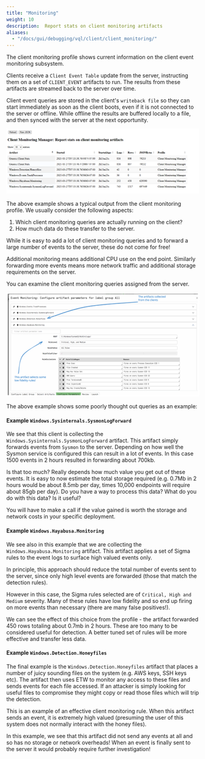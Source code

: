 ```yaml
---
title: "Monitoring"
weight: 10
description:  Report stats on client monitoring artifacts
aliases:
  - "/docs/gui/debugging/vql/client/client_monitoring/"
---
```



The client monitoring profile shows current information on the client
event monitoring subsystem.

Clients receive a `Client Event Table` update from the server,
instructing them on a set of `CLIENT_EVENT` artifacts to run. The
results from these artifacts are streamed back to the server over
time.

Client event queries are stored in the client's `writeback file` so
they can start immediately as soon as the client boots, even if it is
not connected to the server or offline. While offline the results are
buffered locally to a file, and then synced with the server at the
next opportunity.

![Client Monitoring Profile](profile.png)

The above example shows a typical output from the client monitoring
profile. We usually consider the following aspects:

1. Which client monitoring queries are actually running on the client?
2. How much data do these transfer to the server.


While it is easy to add a lot of client monitoring queries and to
forward a large number of events to the server, these do not come for
free!

Additional monitoring means additional CPU use on the end
point. Similarly forwarding more events means more network traffic and
additional storage requirements on the server.

You can examine the client monitoring queries assigned from the server.

![Client Monitoring Configuration](client_monitoring_configuration.svg)


The above example shows some poorly thought out queries as an example:


#### Example `Windows.Sysinternals.SysmonLogForward`

We see that this client is collecting the
`Windows.Sysinternals.SysmonLogForward` artifact. This artifact simply
forwards events from `Sysmon` to the server. Depending on how well the
Sysmon service is configured this can result in a lot of events. In
this case 1500 events in 2 hours resulted in forwarding about 700kb.

Is that too much? Really depends how much value you get out of these
events. It is easy to now estimate the total storage required
(e.g. 0.7Mb in 2 hours would be about 8.5mb per day, times 10,000
endpoints will require about 85gb per day). Do you have a way to
process this data? What do you do with this data? Is it useful?

You will have to make a call if the value gained is worth the storage
and network costs in your specific deployment.

#### Example `Windows.Hayabusa.Monitoring`

We see also in this example that we are collecting the
`Windows.Hayabusa.Monitoring` artifact. This artifact applies a set of
Sigma rules to the event logs to surface high valued events only.

In principle, this approach should reduce the total number of events
sent to the server, since only high level events are forwarded (those
that match the detection rules).

However in this case, the Sigma rules selected are of `Critical, High
and Medium` severity. Many of these rules have low fidelity and so end
up firing on more events than necessary (there are many false
positives!).

We can see the effect of this choice from the profile - the artifact
forwarded 450 rows totaling about 0.7mb in 2 hours. These are too
many to be considered useful for detection. A better tuned set of
rules will be more effective and transfer less data.


#### Example `Windows.Detection.Honeyfiles`

The final example is the `Windows.Detection.Honeyfiles` artifact that
places a number of juicy sounding files on the system (e.g. AWS keys,
SSH keys etc). The artifact then uses ETW to monitor any access to
these files and sends events for each file accessed. If an attacker is
simply looking for useful files to compromise they might copy or read
those files which will trip the detection.

This is an example of an effective client monitoring rule. When this
artifact sends an event, it is extremely high valued (presuming the
user of this system does not normally interact with the honey
files).

In this example, we see that this artifact did not send any events at
all and so has no storage or network overheads! When an event is
finally sent to the server it would probably require further
investigation!

